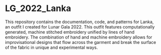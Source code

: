 # LG_2022_Lanka
 This repository contains the documentation, code, and patterns for Lanka, an outfit I created for Lunar Gala 2022. This outfit features computationally generated, machine stitched embroidery unified by lines of hand embroidery. The combination of hand and machine embroidery allows for improvisational designs that flow across the garment and break the surface of the fabric in unique and experimental ways.
